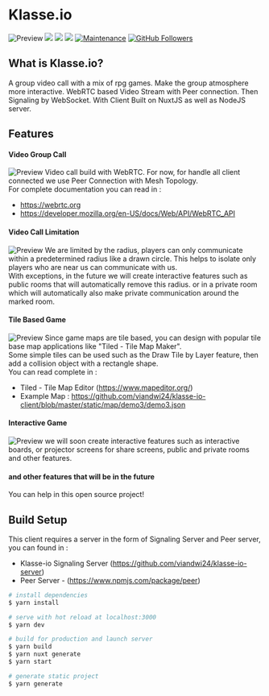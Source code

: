 # Klasse.io
![Preview](https://github.com/viandwi24/klasse-io-client/blob/master/static/screenshots/0.png?raw=true)
[![](https://img.shields.io/github/issues/devoverid/forum?style=flat-square)](https://img.shields.io/github/issues/devoverid/forum?style=flat-square) ![](https://img.shields.io/github/stars/devoverid/forum?style=flat-square)
![](https://img.shields.io/github/forks/devoverid/forum?style=flat-square) [](http://makeapullrequest.com) [![Maintenance](https://img.shields.io/badge/Maintained%3F-yes-green.svg?style=flat-square)](https://GitHub.com/Naereen/StrapDown.js/graphs/commit-activity) [![GitHub Followers](https://img.shields.io/github/followers/viandwi24.svg?style=flat-square&label=Follow&maxAge=2592000)](https://github.com/viandwi24?tab=followers)

## What is Klasse.io?
A group video call with a mix of rpg games. Make the group atmosphere more interactive.
WebRTC based Video Stream with Peer connection. Then Signaling by WebSocket. With Client Built on NuxtJS as well as NodeJS server.

## Features
#### Video Group Call
![Preview](https://github.com/viandwi24/klasse-io-client/blob/master/static/screenshots/4.png?raw=true)
Video call build with WebRTC. For now, for handle all client connected we use Peer Connection with Mesh Topology.<br>
For complete documentation you can read in : 
  - https://webrtc.org
  - https://developer.mozilla.org/en-US/docs/Web/API/WebRTC_API

#### Video Call Limitation
![Preview](https://github.com/viandwi24/klasse-io-client/blob/master/static/screenshots/5.png?raw=true)
We are limited by the radius, players can only communicate within a predetermined radius like a drawn circle. This helps to isolate only players who are near us can communicate with us.
<br>
With exceptions, in the future we will create interactive features such as public rooms that will automatically remove this radius. or in a private room which will automatically also make private communication around the marked room.

#### Tile Based Game
![Preview](https://github.com/viandwi24/klasse-io-client/blob/master/static/screenshots/6.png?raw=true)
Since game maps are tile based, you can design with popular tile base map applications like "Tiled - Tile Map Maker".
<br>
Some simple tiles can be used such as the Draw Tile by Layer feature, then add a collision object with a rectangle shape.
<br>
You can read complete in :
  - Tiled - Tile Map Editor (https://www.mapeditor.org/)
  - Example Map : https://github.com/viandwi24/klasse-io-client/blob/master/static/map/demo3/demo3.json

#### Interactive Game
![Preview](https://github.com/viandwi24/klasse-io-client/blob/master/static/screenshots/1.png?raw=true)
we will soon create interactive features such as interactive boards, or projector screens for share screens, public and private rooms and other features.

#### and other features that will be in the future 
You can help in this open source project!

## Build Setup
This client requires a server in the form of Signaling Server and Peer server, you can found in :
  - Klasse-io Signaling Server (https://github.com/viandwi24/klasse-io-server)
  - Peer Server - (https://www.npmjs.com/package/peer)

```bash
# install dependencies
$ yarn install

# serve with hot reload at localhost:3000
$ yarn dev

# build for production and launch server
$ yarn build
$ yarn nuxt generate
$ yarn start

# generate static project
$ yarn generate
```
